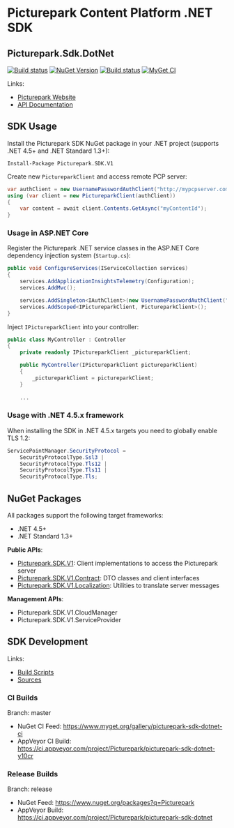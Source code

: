 # Picturepark Content Platform .NET SDK
## Picturepark.Sdk.DotNet

[![Build status](https://img.shields.io/appveyor/ci/Picturepark/picturepark-sdk-dotnet.svg?label=build)](https://ci.appveyor.com/project/Picturepark/picturepark-sdk-dotnet)
[![NuGet Version](https://img.shields.io/nuget/v/Picturepark.SDK.V1.svg)](https://www.nuget.org/packages?q=Picturepark)
[![Build status](https://img.shields.io/appveyor/ci/Picturepark/picturepark-sdk-dotnet-y10cr.svg?label=CI+build)](https://ci.appveyor.com/project/Picturepark/picturepark-sdk-dotnet-y10cr)
[![MyGet CI](https://img.shields.io/myget/picturepark-sdk-dotnet-ci/vpre/Picturepark.SDK.V1.svg?label=CI+nuget)](https://www.myget.org/gallery/picturepark-sdk-dotnet-ci)

Links: 
- [Picturepark Website](https://picturepark.com/)
- [API Documentation](docs/README.md)

## SDK Usage

Install the Picturepark SDK NuGet package in your .NET project (supports .NET 4.5+ and .NET Standard 1.3+): 

    Install-Package Picturepark.SDK.V1
    
Create new `PictureparkClient` and access remote PCP server: 

```csharp
var authClient = new UsernamePasswordAuthClient("http://mypcpserver.com", username, password); 
using (var client = new PictureparkClient(authClient))
{
    var content = await client.Contents.GetAsync("myContentId");
}
```

### Usage in ASP.NET Core

Register the Picturepark .NET service classes in the ASP.NET Core dependency injection system (`Startup.cs`): 

```csharp
public void ConfigureServices(IServiceCollection services)
{
	services.AddApplicationInsightsTelemetry(Configuration);
	services.AddMvc();

	services.AddSingleton<IAuthClient>(new UsernamePasswordAuthClient("myUrl", "myUsername", "myPassword"));
	services.AddScoped<IPictureparkClient, PictureparkClient>();
}
```

Inject `IPictureparkClient` into your controller: 

```csharp
public class MyController : Controller
{
    private readonly IPictureparkClient _pictureparkClient;

    public MyController(IPictureparkClient pictureparkClient)
    {
        _pictureparkClient = pictureparkClient;
    }
    
    ...
```

### Usage with .NET 4.5.x framework

When installing the SDK in .NET 4.5.x targets you need to globally enable TLS 1.2: 

```csharp
ServicePointManager.SecurityProtocol = 
    SecurityProtocolType.Ssl3 | 
    SecurityProtocolType.Tls12 | 
    SecurityProtocolType.Tls11 | 
    SecurityProtocolType.Tls;
```

## NuGet Packages

All packages support the following target frameworks: 

- .NET 4.5+
- .NET Standard 1.3+

**Public APIs**: 

- [Picturepark.SDK.V1](https://www.nuget.org/packages/Picturepark.SDK.V1): Client implementations to access the Picturepark server
- [Picturepark.SDK.V1.Contract](https://www.nuget.org/packages/Picturepark.SDK.V1.Contract): DTO classes and client interfaces 
- [Picturepark.SDK.V1.Localization](https://www.nuget.org/packages/Picturepark.SDK.V1.Localization): Utilities to translate server messages

**Management APIs**: 

- Picturepark.SDK.V1.CloudManager
- Picturepark.SDK.V1.ServiceProvider

## SDK Development

Links: 

- [Build Scripts](build/README.md)
- [Sources](src/)

### CI Builds

Branch: master

- NuGet CI Feed: https://www.myget.org/gallery/picturepark-sdk-dotnet-ci
- AppVeyor CI Build: https://ci.appveyor.com/project/Picturepark/picturepark-sdk-dotnet-y10cr

### Release Builds

Branch: release

- NuGet Feed: https://www.nuget.org/packages?q=Picturepark
- AppVeyor Build: https://ci.appveyor.com/project/Picturepark/picturepark-sdk-dotnet
